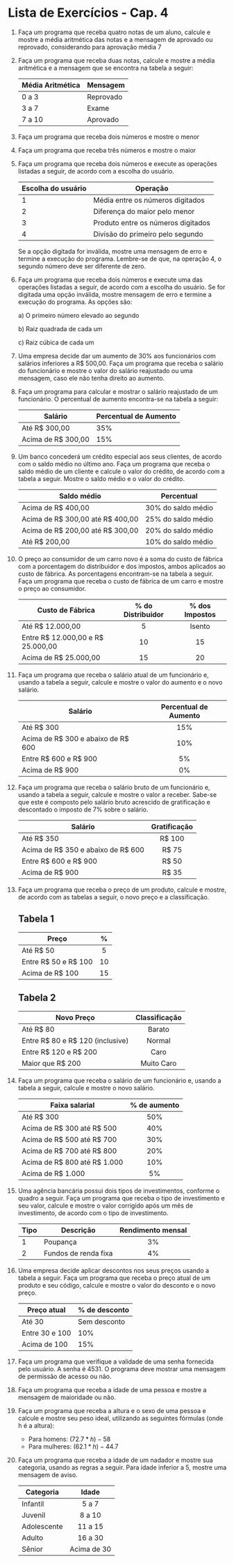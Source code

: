 # Lista de Exercícios - Cap. 4

1. Faça um programa que receba quatro notas de um aluno, calcule e mostre a média aritmética das notas e a mensagem de aprovado ou reprovado, considerando para aprovação média 7

2. Faça um programa que receba duas notas, calcule e mostre a média aritmética e a mensagem que se encontra na tabela a seguir:

    Média Aritmética | Mensagem
    -------|------
    0 a 3  | Reprovado
    3 a 7  | Exame
    7 a 10 | Aprovado

3. Faça um programa que receba dois números e mostre o menor

4. Faça um programa que receba três números e mostre o maior

5. Faça um programa que receba dois números e execute as operações listadas a seguir, de acordo com a escolha do usuário.

    Escolha do usuário | Operação
    ------|------
    1     |Média entre os números digitados
    2     |Diferença do maior pelo menor
    3     |Produto entre os números digitados
    4     |Divisão do primeiro pelo segundo
  
    Se a opção digitada for inválida, mostre uma mensagem de erro e termine a execução do programa. Lembre-se de que, na operação 4, o segundo número deve ser diferente de zero.

6. Faça um programa que receba dois números e execute uma das operações listadas a seguir, de acordo com a escolha do usuário. Se for digitada uma opção inválida, mostre mensagem de erro e termine a execução do programa. As opções são:

    a) O primeiro número elevado ao segundo

    b) Raiz quadrada de cada um

    c) Raiz cúbica de cada um

7. Uma empresa decide dar um aumento de 30% aos funcionários com salários inferiores a R$ 500,00. Faça um programa que receba o salário do funcionário e mostre o valor do salário reajustado ou uma mensagem, caso ele não tenha direito ao aumento.

8. Faça um programa para calcular e mostrar o salário reajustado de um funcionário. O percentual de aumento encontra-se na tabela a seguir:

    Salário | Percentual de Aumento
    --------|----------------------
    Até R$ 300,00 | 35%
    Acima de R$ 300,00 | 15%

9. Um banco concederá um crédito especial aos seus clientes, de acordo com o saldo médio no último ano. Faça um programa que receba o saldo médio de um cliente e calcule o valor do crédito, de acordo com a tabela a seguir. Mostre o saldo médio e o valor do crédito.

    Saldo médio | Percentual
    ------|------
    Acima de R$ 400,00 | 30% do saldo médio
    Acima de R$ 300,00 até R$ 400,00 | 25% do saldo médio
    Acima de R$ 200,00 até R$ 300,00 | 20% do saldo médio
    Até R$ 200,00 | 10% do saldo médio

10. O preço ao consumidor de um carro novo é a soma do custo de fábrica com a porcentagem do distribuidor e dos impostos, ambos aplicados ao custo de fábrica. As porcentagens encontram-se na tabela a seguir. Faça um programa que receba o custo de fábrica de um carro e mostre o preço ao consumidor.

    Custo de Fábrica | % do Distribuidor | % dos Impostos
    ------|:------:|:------:
    Até R$ 12.000,00 | 5 | Isento
    Entre R$ 12.000,00 e R$ 25.000,00 | 10 | 15
    Acima de R$ 25.000,00 | 15 | 20

11. Faça um programa que receba o salário atual de um funcionário e, usando a tabela a seguir, calcule e  mostre o valor do aumento e o novo salário.

    Salário | Percentual de Aumento
    ------|:------:
    Até R$ 300 | 15%
    Acima de R$ 300 e abaixo de R$ 600 | 10%
    Entre R$ 600 e R$ 900 | 5%
    Acima de R$ 900 | 0%

12. Faça um programa que receba o salário bruto de um funcionário e, usando a tabela a seguir, calcule e mostre o valor a receber. Sabe-se que este é composto pelo salário bruto acrescido de gratificação e descontado o imposto de 7% sobre o salário.

    Salário | Gratificação
    ------|:------:
    Até R$ 350                         | R$ 100
    Acima de R$ 350 e abaixo de R$ 600 | R$ 75
    Entre R$ 600 e R$ 900              | R$ 50
    Acima de R$ 900                    | R$ 35

13. Faça um programa que receba o preço de um produto, calcule e mostre, de acordo com as tabelas a seguir, o novo preço e a classificação.

    ## Tabela 1

    Preço | %
    ---|:---:
    Até R$ 50 | 5
    Entre R$ 50 e R$ 100 | 10
    Acima de R$ 100 | 15

    ## Tabela 2

    Novo Preço | Classificação
    --- | :---:
    Até R$ 80 | Barato
    Entre R$ 80 e R$ 120 (inclusive) | Normal
    Entre R$ 120 e R$ 200 | Caro
    Maior que R$ 200 | Muito Caro

14. Faça um programa que receba o salário de um funcionário e, usando a tabela a seguir, calcule e mostre o novo salário.

    Faixa salarial | % de aumento
    --- | :---:
    Até R$ 300 | 50%
    Acima de R$ 300 até R$ 500 | 40%
    Acima de R$ 500 até R$ 700 | 30%
    Acima de R$ 700 até R$ 800 | 20%
    Acima de R$ 800 até R$ 1.000 | 10%
    Acima de R$ 1.000 | 5%

15. Uma agência bancária possui dois tipos de investimentos, conforme o quadro a seguir. Faça um programa que receba o tipo de investimento e seu valor, calcule e mostre o valor corrigido após um mês de investimento, de acordo com o tipo de investimento.

    Tipo | Descrição | Rendimento mensal
    --- | --- | :---:
    1 | Poupança | 3%
    2 | Fundos de renda fixa | 4%

16. Uma empresa decide aplicar descontos nos seus preços usando a tabela a seguir. Faça um programa que receba o preço atual de um produto e seu código, calcule e mostre o valor do desconto e o novo preço.

    Preço atual | % de desconto
    --- | ---
    Até 30 | Sem desconto
    Entre 30 e 100 | 10%
    Acima de 100 | 15%

17. Faça um programa que verifique a validade de uma senha fornecida pelo usuário. A senha é 4531. O programa deve mostrar uma mensagem de permissão de acesso ou não.

18. Faça um programa que receba a idade de uma pessoa e mostre a mensagem de maioridade ou não.

19. Faça um programa que receba a altura e o sexo de uma pessoa e calcule e mostre seu peso ideal, utilizando as seguintes fórmulas (onde h é a altura):
    * Para homens: $(72.7 * h) - 58$
    * Para mulheres: $(62.1 * h) - 44.7$

20. Faça um programa que receba a idade de um nadador e mostre sua categoria, usando as regras a seguir. Para idade inferior a 5, mostre uma mensagem de aviso.

    Categoria | Idade
    --- | :---:
    Infantil | 5 a 7
    Juvenil | 8 a 10
    Adolescente | 11 a 15
    Adulto | 16 a 30
    Sênior | Acima de 30